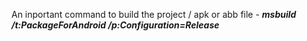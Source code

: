 An inportant command to build the project / apk or abb file - _**msbuild /t:PackageForAndroid /p:Configuration=Release**_
